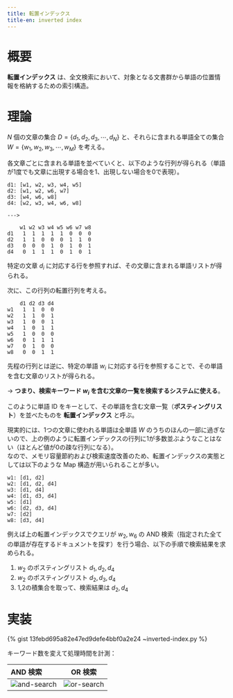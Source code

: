 ```yaml
---
title: 転置インデックス
title-en: inverted index
---
```

# 概要

**転置インデックス** は、全文検索において、対象となる文書群から単語の位置情報を格納するための索引構造。

# 理論

$N$ 個の文章の集合 $D = \{d_1,d_2,d_3,\cdots,d_N\}$ と、それらに含まれる単語全ての集合 $W = \{w_1,w_2,w_3,\cdots,w_M\}$ を考える。

各文章ごとに含まれる単語を並べていくと、以下のような行列が得られる（単語が1度でも文章に出現する場合を1、出現しない場合を0で表現）。

```
d1: [w1, w2, w3, w4, w5]
d2: [w1, w2, w6, w7]
d3: [w4, w6, w8]
d4: [w2, w3, w4, w6, w8]

--->

    w1 w2 w3 w4 w5 w6 w7 w8
d1   1  1  1  1  1  0  0  0
d2   1  1  0  0  0  1  1  0
d3   0  0  0  1  0  1  0  1
d4   0  1  1  1  0  1  0  1
```

特定の文章 $d_i$ に対応する行を参照すれば、その文章に含まれる単語リストが得られる。

次に、この行列の転置行列を考える。

```
    d1 d2 d3 d4
w1   1  1  0  0
w2   1  1  0  1
w3   1  0  0  1
w4   1  0  1  1
w5   1  0  0  0
w6   0  1  1  1
w7   0  1  0  0
w8   0  0  1  1
```

先程の行列とは逆に、特定の単語 $w_i$ に対応する行を参照することで、その単語を含む文章のリストが得られる。

→ **つまり、検索キーワード $w_i$ を含む文章の一覧を検索するシステムに使える**。

このように単語 ID をキーとして、その単語を含む文章一覧（**ポスティングリスト**）を並べたものを **転置インデックス** と呼ぶ。

現実的には、1つの文章に使われる単語は全単語 $W$ のうちのほんの一部に過ぎないので、上の例のように転置インデックスの行列に1が多数並ぶようなことはない（ほとんど値が0の疎な行列になる）。  
なので、メモリ容量節約および検索速度改善のため、転置インデックスの実態としては以下のような Map 構造が用いられることが多い。

```
w1: [d1, d2]
w2: [d1, d2, d4]
w3: [d1, d4]
w4: [d1, d3, d4]
w5: [d1]
w6: [d2, d3, d4]
w7: [d2]
w8: [d3, d4]
```

例えば上の転置インデックスでクエリが $w_2, w_6$ の AND 検索（指定された全ての単語が存在するドキュメントを探す）を行う場合、以下の手順で検索結果を求められる。
1. $w_2$ のポスティングリスト $d_1,d_2,d_4$
2. $w_2$ のポスティングリスト $d_2,d_3,d_4$
3. 1,2の積集合を取って、検索結果は $d_2, d_4$


# 実装

{% gist 13febd695a82e47ed9defe4bbf0a2e24 ~inverted-index.py %}

キーワード数を変えて処理時間を計測：

| AND 検索                                                                                              | OR 検索                                                                                              |
| :-------------------------------------------------------------------------------------------------- | -------------------------------------------------------------------------------------------------- |
| ![and-search](https://gist.github.com/user-attachments/assets/aa50d6e3-2379-4b47-9685-c00a8076d8a6) | ![or-search](https://gist.github.com/user-attachments/assets/1669d3fc-364b-47c9-8fd3-fbf931a1739c) |

